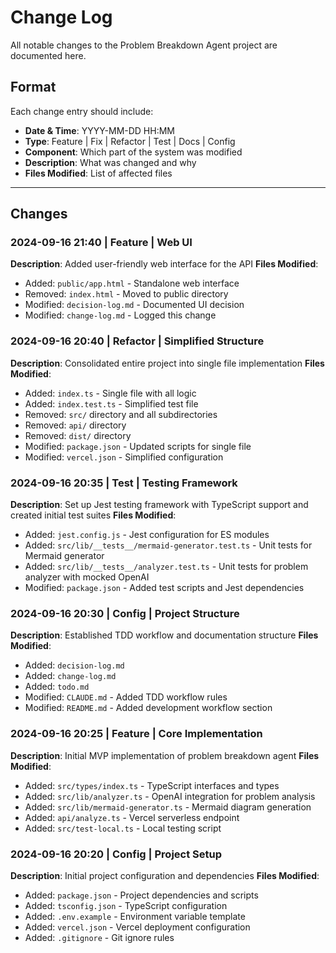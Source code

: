 # Change Log

All notable changes to the Problem Breakdown Agent project are documented here.

## Format

Each change entry should include:
- **Date & Time**: YYYY-MM-DD HH:MM
- **Type**: Feature | Fix | Refactor | Test | Docs | Config
- **Component**: Which part of the system was modified
- **Description**: What was changed and why
- **Files Modified**: List of affected files

---

## Changes

### 2024-09-16 21:40 | Feature | Web UI
**Description**: Added user-friendly web interface for the API
**Files Modified**:
- Added: `public/app.html` - Standalone web interface
- Removed: `index.html` - Moved to public directory
- Modified: `decision-log.md` - Documented UI decision
- Modified: `change-log.md` - Logged this change

### 2024-09-16 20:40 | Refactor | Simplified Structure
**Description**: Consolidated entire project into single file implementation
**Files Modified**:
- Added: `index.ts` - Single file with all logic
- Added: `index.test.ts` - Simplified test file
- Removed: `src/` directory and all subdirectories
- Removed: `api/` directory
- Removed: `dist/` directory
- Modified: `package.json` - Updated scripts for single file
- Modified: `vercel.json` - Simplified configuration

### 2024-09-16 20:35 | Test | Testing Framework
**Description**: Set up Jest testing framework with TypeScript support and created initial test suites
**Files Modified**:
- Added: `jest.config.js` - Jest configuration for ES modules
- Added: `src/lib/__tests__/mermaid-generator.test.ts` - Unit tests for Mermaid generator
- Added: `src/lib/__tests__/analyzer.test.ts` - Unit tests for problem analyzer with mocked OpenAI
- Modified: `package.json` - Added test scripts and Jest dependencies

### 2024-09-16 20:30 | Config | Project Structure
**Description**: Established TDD workflow and documentation structure
**Files Modified**:
- Added: `decision-log.md`
- Added: `change-log.md`
- Added: `todo.md`
- Modified: `CLAUDE.md` - Added TDD workflow rules
- Modified: `README.md` - Added development workflow section

### 2024-09-16 20:25 | Feature | Core Implementation
**Description**: Initial MVP implementation of problem breakdown agent
**Files Modified**:
- Added: `src/types/index.ts` - TypeScript interfaces and types
- Added: `src/lib/analyzer.ts` - OpenAI integration for problem analysis
- Added: `src/lib/mermaid-generator.ts` - Mermaid diagram generation
- Added: `api/analyze.ts` - Vercel serverless endpoint
- Added: `src/test-local.ts` - Local testing script

### 2024-09-16 20:20 | Config | Project Setup
**Description**: Initial project configuration and dependencies
**Files Modified**:
- Added: `package.json` - Project dependencies and scripts
- Added: `tsconfig.json` - TypeScript configuration
- Added: `.env.example` - Environment variable template
- Added: `vercel.json` - Vercel deployment configuration
- Added: `.gitignore` - Git ignore rules